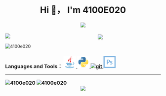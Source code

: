 <h1 align="center">Hi 👋， I'm 4100E020</h1>
<!-- 副標題 -->
<h3 align="center">
    <img src="https://readme-typing-svg.herokuapp.com/?lines=崑山科大_資工一A&center=true&size=27">
</h3>
<!-- repo -->
<a href="https://github.com/4100E020/Moodle">
  <img  align="center" src="https://github-readme-stats.vercel.app/api/pin/?username=4100E020&repo=Moodle" width="300" />
</a>
<a href="https://github.com/4100E020/2021_courses">
  <img  align="left" src="https://github-readme-stats.vercel.app/api/pin/?username=4100E020&repo=2021_courses" width="300" />
</a>


<!-- 被預覽次數 -->
<p align="left"><img src="https://komarev.com/ghpvc/?username=4100e020&label=Profile%20views&color=b9dbb8&style=flat-square" alt="4100e020"/></p>
<h3 align="left">Languages and Tools：
<!-- JAVA icon -->
<a href="https://www.java.com" target="_blank" rel="noreferrer">
<img src="https://raw.githubusercontent.com/devicons/devicon/master/icons/java/java-original.svg" alt="java" width="40" height="40"/>
  </a>
<!-- Python icon -->
<a href="https://www.python.org" target="_blank" rel="noreferrer">
<img src="https://raw.githubusercontent.com/devicons/devicon/master/icons/python/python-original.svg" alt="python" width="40"height="40"/>
  </a>
<!-- Git icon -->
<a href="https://git-scm.com/" target="_blank" rel="noreferrer">
<img src="https://www.vectorlogo.zone/logos/git-scm/git-scm-icon.svg" alt="git" width="40" height="40"/>
  </a>
<!-- PS icon -->
<a href="https://www.photoshop.com/en" target="_blank" rel="noreferrer">
<img src="https://raw.githubusercontent.com/devicons/devicon/master/icons/photoshop/photoshop-line.svg" alt="photoshop" width="40" height="40"/>
  </a>
<hr>
<!-- 最常用語言 -->
<img src="https://github-readme-stats.vercel.app/api/top-langs?username=4100E020&show_icons=true&theme=onedark&locale=cn&layout=compact"
alt="4100e020"  width="320"/>  
<!-- 數據統計 -->
<img src="https://github-readme-stats.vercel.app/api?username=4100E020&show_icons=true&theme=onedark&title_color=000000&locale=cn" alt="4100e020" width="320" />
<div align="center">
    <img src="https://activity-graph.herokuapp.com/graph?username=4100E020&theme=xcode" />
</div>
<!-- 參考資料 
[自訂卡片](https://github.com/anuraghazra/github-readme-stats)
[標籤](https://shields.io/)
[活動紀錄](https://github.com/Ashutosh00710/github-readme-activity-graph/)
[打字特效](https://github.com/DenverCoder1/readme-typing-svg)
-->
  

